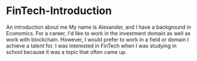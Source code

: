 # FinTech-Introduction
An introduction about me
My name is Alexander, and I have a background in Economics. For a career, I'd like to work in the investment domain as well as work with blockchain. However, I would prefer to work in a field or domain I achieve a talent for. I was interested in FinTech when I was studying in school because it was a topic that often came up.